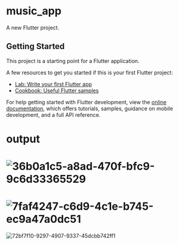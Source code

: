 # music_app

A new Flutter project.

## Getting Started

This project is a starting point for a Flutter application.

A few resources to get you started if this is your first Flutter project:

- [Lab: Write your first Flutter app](https://docs.flutter.dev/get-started/codelab)
- [Cookbook: Useful Flutter samples](https://docs.flutter.dev/cookbook)

For help getting started with Flutter development, view the
[online documentation](https://docs.flutter.dev/), which offers tutorials,
samples, guidance on mobile development, and a full API reference.

# output

![36b0a1c5-a8ad-470f-bfc9-9c6d33365529](https://user-images.githubusercontent.com/102571802/197165700-3600f06a-a8d1-4588-b09e-6508c694e634.jpg)
===============================================================================================================================================
![7faf4247-c6d9-4c1e-b745-ec9a47a0dc51](https://user-images.githubusercontent.com/102571802/197165728-538fa511-abd1-4edd-a187-1bb1d709586c.jpg)
===============================================================================================================================================
![72bf7f10-9297-4907-9337-45dcbb742ff1](https://user-images.githubusercontent.com/102571802/197165748-05559d0d-a6f2-46d2-8500-8606cf75cfc7.jpg)
